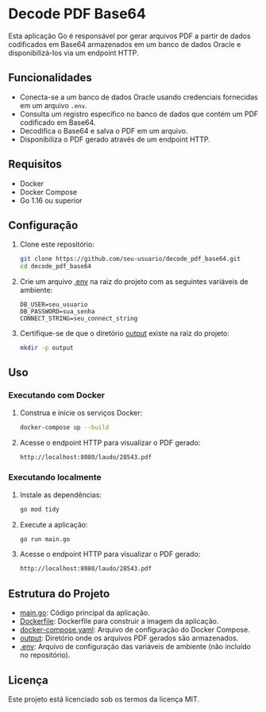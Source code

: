 # Decode PDF Base64

Esta aplicação Go é responsável por gerar arquivos PDF a partir de dados codificados em Base64 armazenados em um banco de dados Oracle e disponibilizá-los via um endpoint HTTP.

## Funcionalidades

- Conecta-se a um banco de dados Oracle usando credenciais fornecidas em um arquivo `.env`.
- Consulta um registro específico no banco de dados que contém um PDF codificado em Base64.
- Decodifica o Base64 e salva o PDF em um arquivo.
- Disponibiliza o PDF gerado através de um endpoint HTTP.

## Requisitos

- Docker
- Docker Compose
- Go 1.16 ou superior

## Configuração

1. Clone este repositório:

   ```sh
   git clone https://github.com/seu-usuario/decode_pdf_base64.git
   cd decode_pdf_base64
   ```

2. Crie um arquivo [.env](http://_vscodecontentref_/1) na raiz do projeto com as seguintes variáveis de ambiente:

   ```env
   DB_USER=seu_usuario
   DB_PASSWORD=sua_senha
   CONNECT_STRING=seu_connect_string
   ```

3. Certifique-se de que o diretório [output](http://_vscodecontentref_/2) existe na raiz do projeto:

   ```sh
   mkdir -p output
   ```

## Uso

### Executando com Docker

1. Construa e inicie os serviços Docker:

   ```sh
   docker-compose up --build
   ```

2. Acesse o endpoint HTTP para visualizar o PDF gerado:

   ```sh
   http://localhost:8080/laudo/28543.pdf
   ```

### Executando localmente

1. Instale as dependências:

   ```sh
   go mod tidy
   ```

2. Execute a aplicação:

   ```sh
   go run main.go
   ```

3. Acesse o endpoint HTTP para visualizar o PDF gerado:

   ```sh
   http://localhost:8080/laudo/28543.pdf
   ```

## Estrutura do Projeto

- [main.go](http://_vscodecontentref_/3): Código principal da aplicação.
- [Dockerfile](http://_vscodecontentref_/4): Dockerfile para construir a imagem da aplicação.
- [docker-compose.yaml](http://_vscodecontentref_/5): Arquivo de configuração do Docker Compose.
- [output](http://_vscodecontentref_/6): Diretório onde os arquivos PDF gerados são armazenados.
- [.env](http://_vscodecontentref_/7): Arquivo de configuração das variáveis de ambiente (não incluído no repositório).

## Licença

Este projeto está licenciado sob os termos da licença MIT.
